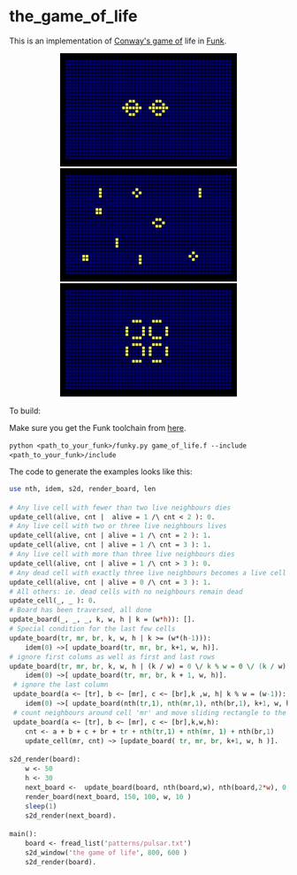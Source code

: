 # the_game_of_life

This is an implementation of [Conway's game of](https://en.wikipedia.org/wiki/Conway%27s_Game_of_Life) life in [Funk](https://github.com/diegovalverde/funk).
<p align="center">
    <img src="screenshots/pentadecatlon.gif">
        <img src="screenshots/simple.gif">
     <img src="screenshots/pulsar.gif">
</p>
To build:

Make sure you get the Funk toolchain from [here](https://github.com/diegovalverde/funk).

```python <path_to_your_funk>/funky.py game_of_life.f --include <path_to_your_funk>/include```

The code to generate the examples looks like this:

```perl
use nth, idem, s2d, render_board, len

# Any live cell with fewer than two live neighbours dies
update_cell(alive, cnt |  alive = 1 /\ cnt < 2 ): 0.
# Any live cell with two or three live neighbours lives
update_cell(alive, cnt | alive = 1 /\ cnt = 2 ): 1.
update_cell(alive, cnt | alive = 1 /\ cnt = 3 ): 1.
# Any live cell with more than three live neighbours dies
update_cell(alive, cnt | alive = 1 /\ cnt > 3 ): 0.
# Any dead cell with exactly three live neighbours becomes a live cell
update_cell(alive, cnt | alive = 0 /\ cnt = 3 ): 1.
# All others: ie. dead cells with no neighbours remain dead
update_cell(_, _ ): 0.
# Board has been traversed, all done
update_board(_, _, _, k, w, h | k = (w*h)): [].
# Special condition for the last few cells
update_board(tr, mr, br, k, w, h | k >= (w*(h-1))):
    idem(0) ~>[ update_board(tr, mr, br, k+1, w, h)].
# ignore first colums as well as first and last rows
update_board(tr, mr, br, k, w, h | (k / w) = 0 \/ k % w = 0 \/ (k / w) = (w-1) ):
    idem(0) ~>[ update_board(tr, mr, br, k + 1, w, h)].
 # ignore the last column
 update_board(a <~ [tr], b <~ [mr], c <~ [br],k ,w, h| k % w = (w-1)):
    idem(0) ~>[ update_board(nth(tr,1), nth(mr,1), nth(br,1), k+1, w, h)].
 # count neighbours around cell 'mr' and move sliding rectangle to the left
 update_board(a <~ [tr], b <~ [mr], c <~ [br],k,w,h):
    cnt <- a + b + c + br + tr + nth(tr,1) + nth(mr, 1) + nth(br,1)
    update_cell(mr, cnt) ~> [update_board( tr, mr, br, k+1, w, h )].

s2d_render(board):
    w <- 50
    h <- 30
    next_board <-  update_board(board, nth(board,w), nth(board,2*w), 0, w, h)
    render_board(next_board, 150, 100, w, 10 )
    sleep(1)
    s2d_render(next_board).

main():
    board <- fread_list('patterns/pulsar.txt')
    s2d_window('the game of life', 800, 600 )
    s2d_render(board).

```
